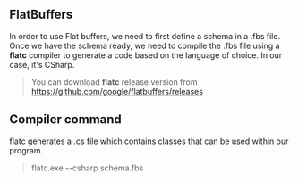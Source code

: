 ## FlatBuffers
In order to use Flat buffers, we need to first define a schema in a .fbs file.
Once we have the schema ready, we need to compile the .fbs file using a **flatc** compiler to generate a code based on the language of choice. In our case, it's CSharp.
> You can download **flatc** release version from https://github.com/google/flatbuffers/releases

## Compiler command
flatc generates a .cs file which contains classes that can be used within our program.

>flatc.exe --csharp schema.fbs
#
